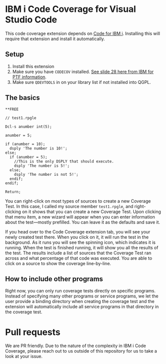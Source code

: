 # IBM i Code Coverage for Visual Studio Code

This code coverage extension depends on [Code for IBM i](https://marketplace.visualstudio.com/items?itemName=HalcyonTechLtd.code-for-ibmi). Installing this will require that extension and install it automatically.

## Setup

1. Install this extension
2. Make sure you have `CODECOV` installed. [See slide 28 here from IBM for PTF information](https://www.ibm.com/support/pages/system/files/inline-files/Command%20Line%20Code%20Coverage.pdf).
3. Make sure `QDEVTOOLS` in on your library list if not installed into QGPL.

## The basics

```rpgle
**FREE

// test1.rpgle

Dcl-s anumber int(5);

anumber = 5;

if (anumber = 10);
  dsply 'The number is 10!';
else;
  if (anumber = 5);
    //This is the only DSPLY that should execute.
    dsply 'The number is 5!';
  else;
    dsply 'The number is not 5!';
  endif;
endif;

Return;
```

You can right-click on most types of sources to create a new Coverage Test. In this case, I called my source member `test1.rpgle`, and right-clicking on it shows that you can create a new Coverage Test. Upon clicking that menu item, a new wizard will appear when you can enter information about the test—mostly prefilled. You can leave it as the defaults and save it.

If you head over to the Code Coverage extension tab, you will see your newly created test there. When you click on it, it will run the test in the background. As it runs you will see the spinning icon, which indicates it is running. When the test is finished running, it will show you all the results of the test. The results include a list of sources that the Coverage Test ran across and what percentage of that code was executed. You are able to click on a source to show the coverage line-by-line.

## How to include other programs 

Right now, you can only run coverage tests directly on specific programs. Instead of specifying many other programs or service programs, we let the user provide a binding directory when creating the coverage test and the extension will automatically include all service programs in that directory in the coverage test.

# Pull requests

We are PR friendly. Due to the nature of the complexity in IBM i Code Coverage, please reach out to us outside of this repository for us to take a look at your issue.